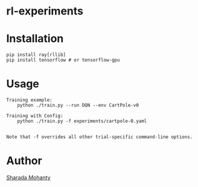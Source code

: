 # rl-experiments

# Installation
```
pip install ray[rllib]
pip install tensorflow # or tensorflow-gpu
```

# Usage
```
Training example:
    python ./train.py --run DQN --env CartPole-v0

Training with Config:
    python ./train.py -f experiments/cartpole-0.yaml


Note that -f overrides all other trial-specific command-line options.
```

# Author
[Sharada Mohanty](https://twitter.com/MeMohanty/)